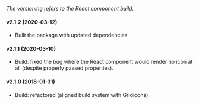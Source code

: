 _The versioning refers to the React component build._

#### v2.1.2 (2020-03-12)
* Built the package with updated dependencies.

#### v2.1.1 (2020-03-10)
* Build: fixed the bug where the React component would render no icon at all (despite properly passed properties).

#### v2.1.0 (2018-01-31)
* Build: refactored (aligned build system with Gridicons).
